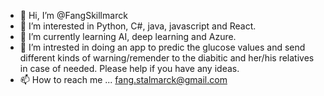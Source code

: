 - 👋 Hi, I’m @FangSkillmarck
- 👀 I’m interested in Python, C#, java, javascript and React.
- 🌱 I’m currently learning AI, deep learning and Azure.
- 💞️ I’m intrested in doing an app to predic the glucose values and send different kinds of warning/remender to the diabitic and her/his relatives in case of needed. Please help if you have any ideas.
- 📫 How to reach me ... fang.stalmarck@gmail.com

<!---
FangSkillmarck/FangSkillmarck is a ✨ special ✨ repository because its `README.md` (this file) appears on your GitHub profile.
You can click the Preview link to take a look at your changes.
--->
